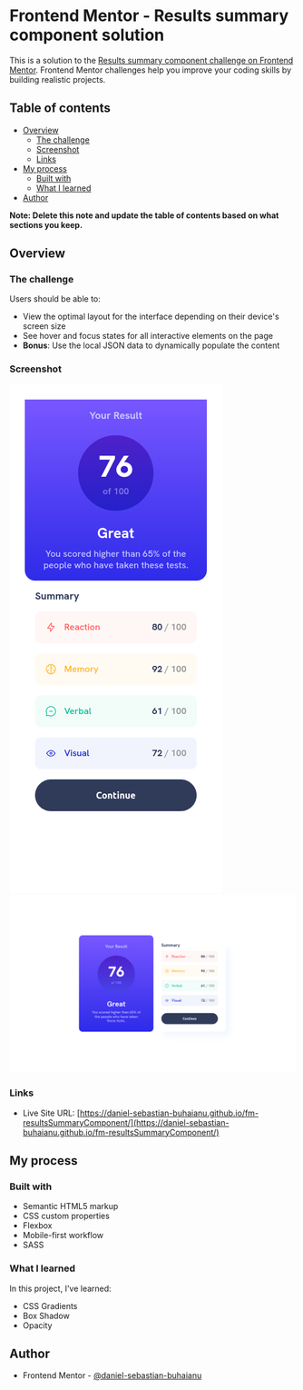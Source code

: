 # Frontend Mentor - Results summary component solution

This is a solution to the [Results summary component challenge on Frontend Mentor](https://www.frontendmentor.io/challenges/results-summary-component-CE_K6s0maV). Frontend Mentor challenges help you improve your coding skills by building realistic projects. 

## Table of contents

- [Overview](#overview)
  - [The challenge](#the-challenge)
  - [Screenshot](#screenshot)
  - [Links](#links)
- [My process](#my-process)
  - [Built with](#built-with)
  - [What I learned](#what-i-learned)
- [Author](#author)

**Note: Delete this note and update the table of contents based on what sections you keep.**

## Overview

### The challenge

Users should be able to:

- View the optimal layout for the interface depending on their device's screen size
- See hover and focus states for all interactive elements on the page
- **Bonus**: Use the local JSON data to dynamically populate the content

### Screenshot

![](./mobile.png)
![](./desktop.png)

### Links

- Live Site URL: [https://daniel-sebastian-buhaianu.github.io/fm-resultsSummaryComponent/](https://daniel-sebastian-buhaianu.github.io/fm-resultsSummaryComponent/)

## My process

### Built with

- Semantic HTML5 markup
- CSS custom properties
- Flexbox
- Mobile-first workflow
- SASS

### What I learned

In this project, I've learned:
- CSS Gradients
- Box Shadow
- Opacity

## Author

- Frontend Mentor - [@daniel-sebastian-buhaianu](https://www.frontendmentor.io/profile/daniel-sebastian-buhaianu)
